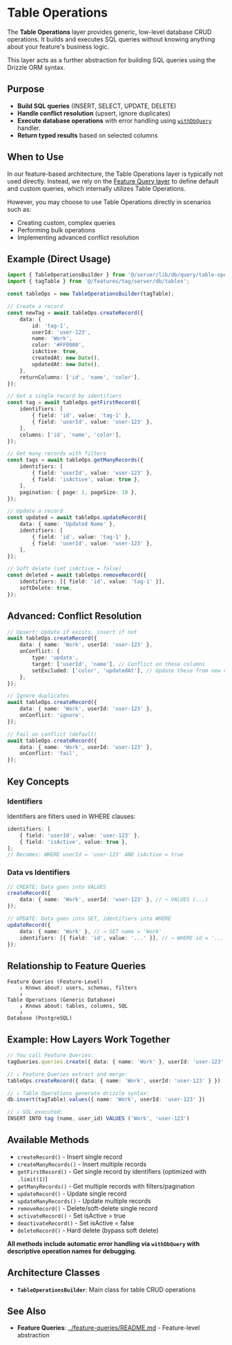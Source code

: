 # Table Operations

The **Table Operations** layer provides generic, low-level database CRUD operations. It builds and executes SQL queries without knowing anything about your feature's business logic.

This layer acts as a further abstraction for building SQL queries using the Drizzle ORM syntax.

## Purpose

- **Build SQL queries** (INSERT, SELECT, UPDATE, DELETE)
- **Handle conflict resolution** (upsert, ignore duplicates)
- **Execute database operations** with error handling using [`withDbQuery`](../handler/README.md) handler.
- **Return typed results** based on selected columns

## When to Use

In our feature-based architecture, the Table Operations layer is typically not used directly. Instead, we rely on the [Feature Query layer](../feature-queries/README.md) to define default and custom queries, which internally utilizes Table Operations.

However, you may choose to use Table Operations directly in scenarios such as:

- Creating custom, complex queries
- Performing bulk operations
- Implementing advanced conflict resolution

## Example (Direct Usage)

```typescript
import { TableOperationsBuilder } from '@/server/lib/db/query/table-operations/core';
import { tagTable } from '@/features/tag/server/db/tables';

const tableOps = new TableOperationsBuilder(tagTable);

// Create a record
const newTag = await tableOps.createRecord({
    data: {
        id: 'tag-1',
        userId: 'user-123',
        name: 'Work',
        color: '#FF0000',
        isActive: true,
        createdAt: new Date(),
        updatedAt: new Date(),
    },
    returnColumns: ['id', 'name', 'color'],
});

// Get a single record by identifiers
const tag = await tableOps.getFirstRecord({
    identifiers: [
        { field: 'id', value: 'tag-1' },
        { field: 'userId', value: 'user-123' },
    ],
    columns: ['id', 'name', 'color'],
});

// Get many records with filters
const tags = await tableOps.getManyRecords({
    identifiers: [
        { field: 'userId', value: 'user-123' },
        { field: 'isActive', value: true },
    ],
    pagination: { page: 1, pageSize: 10 },
});

// Update a record
const updated = await tableOps.updateRecord({
    data: { name: 'Updated Name' },
    identifiers: [
        { field: 'id', value: 'tag-1' },
        { field: 'userId', value: 'user-123' },
    ],
});

// Soft delete (set isActive = false)
const deleted = await tableOps.removeRecord({
    identifiers: [{ field: 'id', value: 'tag-1' }],
    softDelete: true,
});
```

## Advanced: Conflict Resolution

```typescript
// Upsert: Update if exists, insert if not
await tableOps.createRecord({
    data: { name: 'Work', userId: 'user-123' },
    onConflict: {
        type: 'update',
        target: ['userId', 'name'], // Conflict on these columns
        setExcluded: ['color', 'updatedAt'], // Update these from new values
    },
});

// Ignore duplicates
await tableOps.createRecord({
    data: { name: 'Work', userId: 'user-123' },
    onConflict: 'ignore',
});

// Fail on conflict (default)
await tableOps.createRecord({
    data: { name: 'Work', userId: 'user-123' },
    onConflict: 'fail',
});
```

## Key Concepts

### Identifiers

Identifiers are filters used in WHERE clauses:

```typescript
identifiers: [
    { field: 'userId', value: 'user-123' },
    { field: 'isActive', value: true },
];
// Becomes: WHERE userId = 'user-123' AND isActive = true
```

### Data vs Identifiers

```typescript
// CREATE: Data goes into VALUES
createRecord({
    data: { name: 'Work', userId: 'user-123' }, // → VALUES (...)
});

// UPDATE: Data goes into SET, identifiers into WHERE
updateRecord({
    data: { name: 'Work' }, // → SET name = 'Work'
    identifiers: [{ field: 'id', value: '...' }], // → WHERE id = '...'
});
```

## Relationship to Feature Queries

```text
Feature Queries (Feature-Level)
    ↓ Knows about: users, schemas, filters
    ↓
Table Operations (Generic Database)
    ↓ Knows about: tables, columns, SQL
    ↓
Database (PostgreSQL)
```

## Example: How Layers Work Together

```typescript
// You call Feature Queries:
tagQueries.queries.create({ data: { name: 'Work' }, userId: 'user-123' })

// ↓ Feature Queries extract and merge:
tableOps.createRecord({ data: { name: 'Work', userId: 'user-123' } })

// ↓ Table Operations generate drizzle syntax:
db.insert(tagTable).values({ name: 'Work', userId: 'user-123' })

// ↓ SQL executed:
INSERT INTO tag (name, user_id) VALUES ('Work', 'user-123')
```

## Available Methods

- `createRecord()` - Insert single record
- `createManyRecords()` - Insert multiple records
- `getFirstRecord()` - Get single record by identifiers (optimized with `.limit(1)`)
- `getManyRecords()` - Get multiple records with filters/pagination
- `updateRecord()` - Update single record
- `updateManyRecords()` - Update multiple records
- `removeRecord()` - Delete/soft-delete single record
- `activateRecord()` - Set isActive = true
- `deactivateRecord()` - Set isActive = false
- `deleteRecord()` - Hard delete (bypass soft delete)

**All methods include automatic error handling via `withDbQuery` with descriptive operation names for debugging.**

## Architecture Classes

- **`TableOperationsBuilder`**: Main class for table CRUD operations

## See Also

- **Feature Queries**: [../feature-queries/README.md](../feature-queries/README.md) - Feature-level abstraction
